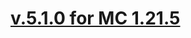 # [v.5.1.0 for MC 1.21.5](https://github.com/XxRexRaptorxX/Suspicious-Pots/compare/v.5.1.0-dev1...v.5.1.0-dev6)

